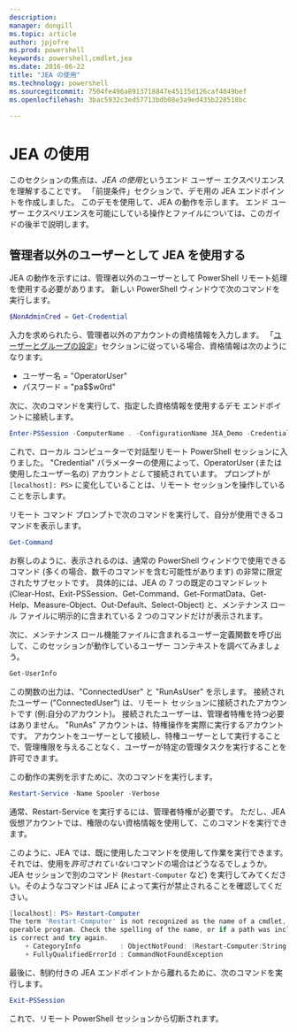 ```yaml
---
description: 
manager: dongill
ms.topic: article
author: jpjofre
ms.prod: powershell
keywords: powershell,cmdlet,jea
ms.date: 2016-06-22
title: "JEA の使用"
ms.technology: powershell
ms.sourcegitcommit: 7504fe496a8913718847e45115d126caf4049bef
ms.openlocfilehash: 3bac5932c3ed57713bdb08e3a9ed435b228518bc

---
```


# JEA の使用
このセクションの焦点は、*JEA の使用*というエンド ユーザー エクスペリエンスを理解することです。
「前提条件」セクションで、デモ用の JEA エンドポイントを作成しました。
このデモを使用して、JEA の動作を示します。
エンド ユーザー エクスペリエンスを可能にしている操作とファイルについては、このガイドの後半で説明します。

## 管理者以外のユーザーとして JEA を使用する
JEA の動作を示すには、管理者以外のユーザーとして PowerShell リモート処理を使用する必要があります。
新しい PowerShell ウィンドウで次のコマンドを実行します。   

```PowerShell
$NonAdminCred = Get-Credential
```

入力を求められたら、管理者以外のアカウントの資格情報を入力します。
「[ユーザーとグループの設定](creating-a-domain-controller.md#set-up-users-and-groups)」セクションに従っている場合、資格情報は次のようになります。
-   ユーザー名 = "OperatorUser"
-   パスワード = "pa$$w0rd"

次に、次のコマンドを実行して、指定した資格情報を使用するデモ エンドポイントに接続します。

```PowerShell
Enter-PSSession -ComputerName . -ConfigurationName JEA_Demo -Credential $NonAdminCred
```

これで、ローカル コンピューターで対話型リモート PowerShell セッションに入りました。
"Credential" パラメーターの使用によって、OperatorUser (または使用したユーザー名の) アカウント*として*接続されています。
プロンプトが `[localhost]: PS>` に変化していることは、リモート セッションを操作していることを示します。  

リモート コマンド プロンプトで次のコマンドを実行して、自分が使用できるコマンドを表示します。

```PowerShell
Get-Command
```

お察しのように、表示されるのは、通常の PowerShell ウィンドウで使用できるコマンド (多くの場合、数千のコマンドを含む可能性があります) の非常に限定されたサブセットです。
具体的には、JEA の 7 つの既定のコマンドレット (Clear-Host、Exit-PSSession、Get-Command、Get-FormatData、Get-Help、Measure-Object、Out-Default、Select-Object) と、メンテナンス ロール ファイルに明示的に含まれている 2 つのコマンドだけが表示されます。

次に、メンテナンス ロール機能ファイルに含まれるユーザー定義関数を呼び出して、このセッションが動作しているユーザー コンテキストを調べてみましょう。

```PowerShell
Get-UserInfo
```

この関数の出力は、"ConnectedUser" と "RunAsUser" を示します。
接続されたユーザー ("ConnectedUser") は、リモート セッションに接続されたアカウントです (例:自分のアカウント)。
接続されたユーザーは、管理者特権を持つ必要はありません。
"RunAs" アカウントは、特権操作を実際に実行するアカウントです。
アカウントをユーザーとして接続し、特権ユーザーとして実行することで、管理権限を与えることなく、ユーザーが特定の管理タスクを実行することを許可できます。

この動作の実例を示すために、次のコマンドを実行します。

```PowerShell
Restart-Service -Name Spooler -Verbose
```

通常、Restart-Service を実行するには、管理者特権が必要です。
ただし、JEA 仮想アカウントでは、権限のない資格情報を使用して、このコマンドを実行できます。

このように、JEA では、既に使用したコマンドを使用して作業を実行できます。
それでは、使用を*許可されていない*コマンドの場合はどうなるでしょうか。
JEA セッションで別のコマンド (`Restart-Computer` など) を実行してみてください。そのようなコマンドは JEA によって実行が禁止されることを確認してください。

```PowerShell
[localhost]: PS> Restart-Computer
The term 'Restart-Computer' is not recognized as the name of a cmdlet, function, script file, or
operable program. Check the spelling of the name, or if a path was included, verify that the path
is correct and try again.
    + CategoryInfo          : ObjectNotFound: (Restart-Computer:String) [], CommandNotFoundException
    + FullyQualifiedErrorId : CommandNotFoundException
```

最後に、制約付きの JEA エンドポイントから離れるために、次のコマンドを実行します。

```PowerShell
Exit-PSSession
```

これで、リモート PowerShell セッションから切断されます。




<!--HONumber=Jun16_HO4-->


